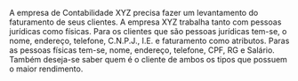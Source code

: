 A empresa de Contabilidade XYZ precisa fazer um levantamento do faturamento de seus
clientes. A empresa XYZ trabalha tanto com pessoas jurídicas como físicas. Para os clientes
que são pessoas jurídicas tem-se, o nome, endereço, telefone, C.N.P.J., I.E. e faturamento
como atributos. Paras as pessoas físicas tem-se, nome, endereço, telefone, CPF, RG e
Salário. Também deseja-se saber quem é o cliente de ambos os tipos que possuem o maior
rendimento.
